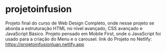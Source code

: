 # projetoinfusion
Projeto final do curso de Web Design Completo, onde nesse projeto se aborda a estruturação HTML no nível avançado, CSS avançado e JavaScript Básico. 
Projeto pensado em Mobile First, onde o JavaScript foi usado para a criação do Menu e o carousel. 
link do Projeto no Netlify: https://projetoinfusionluan.netlify.app
